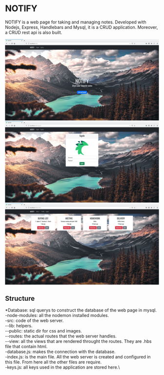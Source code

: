 # NOTIFY
NOTIFY is a web page for taking and managing notes. Developed with Nodejs, Express, Handlebars and Mysql, it is a CRUD application. Moreover, a CRUD rest api is also built.

![](docs/notify_index.jpg)
![](docs/notify_signin.jpg)
![](docs/notify_notes.jpg)

## Structure
*Database: sql querys to construct the database of the web page in mysql.\
-node-modules: all the nodemon installed modules.\
-src: code of the web server.\
--lib: helpers.\
--public: static dir for css and images.\
--routes: the actual routes that the web server handles.\
--view: all the views that are rendered throught the routes. They are .hbs file that contain html.\
-database.js: makes the connection with the database.\
-index.js: is the main file. All the web server is created and configured in this file. From here all the other files are require.\
-keys.js: all keys used in the application are stored here.\
